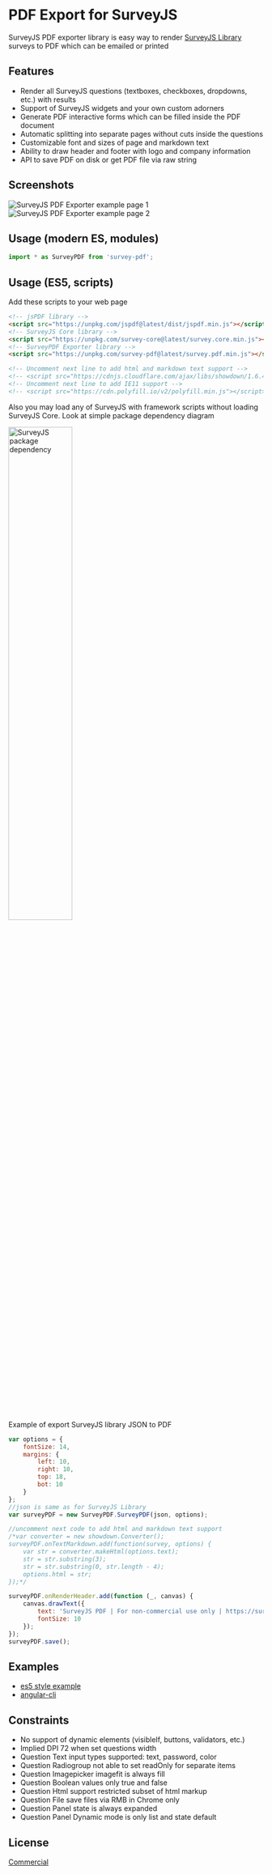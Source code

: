 # PDF Export for SurveyJS

SurveyJS PDF exporter library is easy way to render [SurveyJS Library](https://surveyjs.io/Overview/Library/) surveys to PDF which can be emailed or printed

## Features

* Render all SurveyJS questions (textboxes, checkboxes, dropdowns, etc.) with results
* Support of SurveyJS widgets and your own custom adorners
* Generate PDF interactive forms which can be filled inside the PDF document
* Automatic splitting into separate pages without cuts inside the questions
* Customizable font and sizes of page and markdown text
* Ability to draw header and footer with logo and company information
* API to save PDF on disk or get PDF file via raw string

## Screenshots

![SurveyJS PDF Exporter example page 1](https://github.com/surveyjs/surveyjs/blob/master/docs/images/survey-pdf-page-1.png?raw=true)
![SurveyJS PDF Exporter example page 2](https://github.com/surveyjs/surveyjs/blob/master/docs/images/survey-pdf-page-2.png?raw=true)

## Usage (modern ES, modules)
```javascript
import * as SurveyPDF from 'survey-pdf';
```

## Usage (ES5, scripts)

Add these scripts to your web page

```html
<!-- jsPDF library -->
<script src="https://unpkg.com/jspdf@latest/dist/jspdf.min.js"></script>
<!-- SurveyJS Core library -->
<script src="https://unpkg.com/survey-core@latest/survey.core.min.js"></script>
<!-- SurveyPDF Exporter library -->
<script src="https://unpkg.com/survey-pdf@latest/survey.pdf.min.js"></script>

<!-- Uncomment next line to add html and markdown text support -->
<!-- <script src="https://cdnjs.cloudflare.com/ajax/libs/showdown/1.6.4/showdown.min.js"></script> -->
<!-- Uncomment next line to add IE11 support -->
<!-- <script src="https://cdn.polyfill.io/v2/polyfill.min.js"></script> -->
```

Also you may load any of SurveyJS with framework scripts without loading SurveyJS Core. Look at simple package dependency diagram

<img src="https://github.com/surveyjs/surveyjs/blob/master/docs/images/package-dependency.png?raw=true" alt="SurveyJS package dependency" width="50%"/>

Example of export SurveyJS library JSON to PDF

```javascript
var options = {
    fontSize: 14,
    margins: {
        left: 10,
        right: 10,	
        top: 18,	
        bot: 10
    }
};
//json is same as for SurveyJS Library
var surveyPDF = new SurveyPDF.SurveyPDF(json, options);

//uncomment next code to add html and markdown text support
/*var converter = new showdown.Converter();
surveyPDF.onTextMarkdown.add(function(survey, options) {
    var str = converter.makeHtml(options.text);
    str = str.substring(3);
    str = str.substring(0, str.length - 4);
    options.html = str;
});*/

surveyPDF.onRenderHeader.add(function (_, canvas) {
    canvas.drawText({
        text: 'SurveyJS PDF | For non-commercial use only | https://surveyjs.io/Home/Licenses#PdfExport',
        fontSize: 10
    });
});
surveyPDF.save();
```
## Examples

* [es5 style example](https://surveyjs.io/Examples/Library/?id=survey-pdf-export)
* [angular-cli](https://codesandbox.io/s/survey-pdf-angular-example-xpev7)

## Constraints

* No support of dynamic elements (visibleIf, buttons, validators, etc.)
* Implied DPI 72 when set questions width 
* Question Text input types supported: text, password, color
* Question Radiogroup not able to set readOnly for separate items
* Question Imagepicker imagefit is always fill
* Question Boolean values only true and false
* Question Html support restricted subset of html markup
* Question File save files via RMB in Chrome only
* Question Panel state is always expanded
* Question Panel Dynamic mode is only list and state default

## License

[Commercial](https://surveyjs.io/Home/Licenses#PdfExport)
